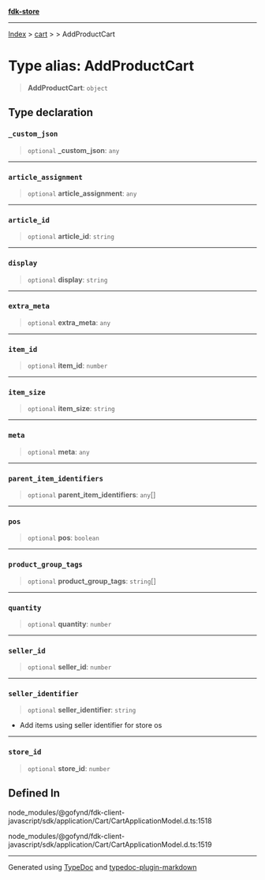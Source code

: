 [**fdk-store**](../../../README.md)
***

[Index](../../../API.md) > [cart](../../README.md) > [<internal>](../README.md) > AddProductCart

# Type alias: AddProductCart

> **AddProductCart**: `object`

## Type declaration

### `_custom_json`

> `optional` **\_custom\_json**: `any`

***

### `article_assignment`

> `optional` **article\_assignment**: `any`

***

### `article_id`

> `optional` **article\_id**: `string`

***

### `display`

> `optional` **display**: `string`

***

### `extra_meta`

> `optional` **extra\_meta**: `any`

***

### `item_id`

> `optional` **item\_id**: `number`

***

### `item_size`

> `optional` **item\_size**: `string`

***

### `meta`

> `optional` **meta**: `any`

***

### `parent_item_identifiers`

> `optional` **parent\_item\_identifiers**: `any`[]

***

### `pos`

> `optional` **pos**: `boolean`

***

### `product_group_tags`

> `optional` **product\_group\_tags**: `string`[]

***

### `quantity`

> `optional` **quantity**: `number`

***

### `seller_id`

> `optional` **seller\_id**: `number`

***

### `seller_identifier`

> `optional` **seller\_identifier**: `string`

- Add items using seller identifier for store os

***

### `store_id`

> `optional` **store\_id**: `number`

## Defined In

node\_modules/@gofynd/fdk-client-javascript/sdk/application/Cart/CartApplicationModel.d.ts:1518

node\_modules/@gofynd/fdk-client-javascript/sdk/application/Cart/CartApplicationModel.d.ts:1519

***
Generated using [TypeDoc](https://typedoc.org/) and [typedoc-plugin-markdown](https://www.npmjs.com/package/typedoc-plugin-markdown)
